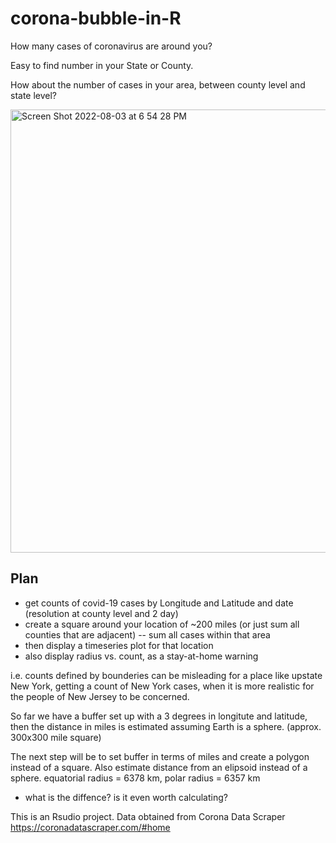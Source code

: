 # corona-bubble-in-R
How many cases of coronavirus are around you? 

Easy to find number in your State or County.

How about the number of cases in your area, between county level and state level?

<img width="709" alt="Screen Shot 2022-08-03 at 6 54 28 PM" src="https://user-images.githubusercontent.com/15580867/182733180-be675818-d749-452a-a7df-e1044f3736f5.png">

## Plan
 - get counts of covid-19 cases by Longitude and Latitude and date (resolution at county level and 2 day)
 - create a square around your location of ~200 miles (or just sum all counties that are adjacent)
 -- sum all cases within that area
 - then display a timeseries plot for that location
 - also display radius vs. count, as a stay-at-home warning

i.e. counts defined by bounderies can be misleading for a place like upstate New York, getting a count of New York cases, when it is more realistic for the people of New Jersey to be concerned.

So far we have a buffer set up with a 3 degrees in longitute and latitude, then the distance in miles is estimated assuming Earth is a sphere. (approx. 300x300 mile square)

The next step will be to set buffer in terms of miles and create a polygon instead of a square. 
Also estimate distance from an elipsoid instead of a sphere. equatorial radius = 6378 km, polar radius = 6357 km
 - what is the diffence? is it even worth calculating?



This is an Rsudio project.
Data obtained from Corona Data Scraper 
https://coronadatascraper.com/#home
